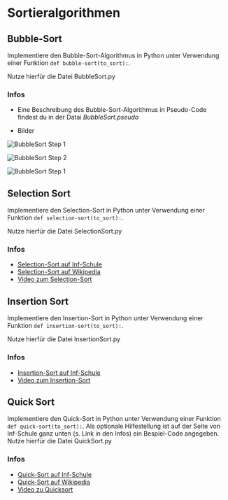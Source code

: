 # Sortieralgorithmen

## Bubble-Sort
  
  Implementiere den Bubble-Sort-Algorithmus in Python unter Verwendung einer Funktion `def bubble-sort(to_sort):`.

  Nutze hierfür die Datei BubbleSort.py

### Infos
* Eine Beschreibung des Bubble-Sort-Algorithmus in Pseudo-Code findest du in der Datai _BubbleSort.pseudo_

* Bilder

![BubbleSort Step 1](https://github.com/masa-gymmich/Sorting-Algorithms/blob/main/BubbleSort1.png)

![BubbleSort Step 2](https://github.com/masa-gymmich/Sorting-Algorithms/blob/main/BubbleSort2.png)

![BubbleSort Step 1](https://github.com/masa-gymmich/Sorting-Algorithms/blob/main/BubbleSort3.png)

## Selection Sort
Implementiere den Selection-Sort in Python unter Verwendung einer Funktion  `def selection-sort(to_sort):`.

Nutze hierfür die Datei SelectionSort.py

### Infos
* [Selection-Sort auf Inf-Schule](https://www.inf-schule.de/algorithmen/standardalgorithmen/sortieren/sortierverfahren/selectionsort)
* [Selection-Sort auf Wikipedia](https://de.wikipedia.org/wiki/Selectionsort)
* [Video zum Selection-Sort](https://wgmail-my.sharepoint.com/:v:/g/personal/marco_savoca_wgmail_de/ER-cczkmIU5JuYMHiLfw8NkBwikdQtlmC3xhiX-27UMbfQ?e=0VzoDc)

## Insertion Sort
Implementiere den Insertion-Sort in Python unter Verwendung einer Funktion  `def insertion-sort(to_sort):`.

Nutze hierfür die Datei InsertionSort.py

### Infos
* [Insertion-Sort auf Inf-Schule](https://www.inf-schule.de/algorithmen/standardalgorithmen/sortieren/sortierverfahren/insertionsort)
* [Video zum Insertion-Sort](https://wgmail-my.sharepoint.com/:v:/g/personal/marco_savoca_wgmail_de/EQpDmA31T1lPm1OLylLsO1sBhBn-8EArdnjUGnDBkAAMQg?e=3pe0NM)

## Quick Sort
Implementiere den Quick-Sort in Python unter Verwendung einer Funktion  `def quick-sort(to_sort):`.
Als optionale Hilfestellung ist auf der Seite von Inf-Schule ganz unten (s. Link in den Infos) ein Bespiel-Code angegeben.
Nutze hierfür die Datei QuickSort.py

### Infos
* [Quick-Sort auf Inf-Schule](https://www.inf-schule.de/algorithmen/standardalgorithmen/sortieren/sortierverfahren/quicksort)
* [Quick-Sort auf Wikipedia](https://de.wikipedia.org/wiki/Quicksort)
* [Video zu Quicksort](https://wgmail-my.sharepoint.com/:v:/g/personal/marco_savoca_wgmail_de/EVXyyOV3-MxHuLaqXkyXGFEBz8eOSLIwaVZOz7XCSiePsg?e=ZE4WC4)
